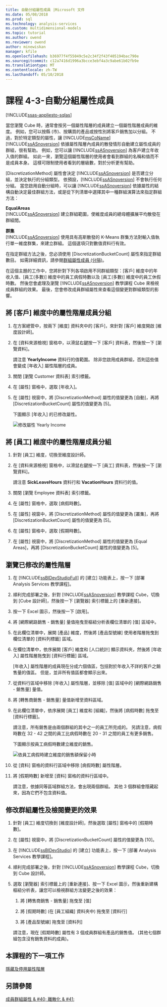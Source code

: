 ```yaml
---
title: 自動分組屬性成員 |Microsoft 文件
ms.date: 05/08/2018
ms.prod: sql
ms.technology: analysis-services
ms.custom: multidimensional-models
ms.topic: tutorial
ms.author: owend
ms.reviewer: owend
author: minewiskan
manager: kfile
ms.openlocfilehash: b36977f4f55049c5e2c34f2f43f405194bac790e
ms.sourcegitcommit: c12a7416d1996a3bcce3ebf4a3c9abe61b02fb9e
ms.translationtype: MT
ms.contentlocale: zh-TW
ms.lasthandoff: 05/10/2018
---
```

# <a name="lesson-4-3---automatically-grouping-attribute-members"></a>課程 4-3-自動分組屬性成員
[!INCLUDE[ssas-appliesto-sqlas](../includes/ssas-appliesto-sqlas.md)]

當您瀏覽 Cube 時，通常會按另一個屬性階層的成員建立一個屬性階層成員的維度。 例如，您可以按縣 (市)、按購買的產品或按性別將客戶銷售加以分組。 不過，對於特定類型的屬性，讓 [!INCLUDE[msCoName](../includes/msconame-md.md)] [!INCLUDE[ssASnoversion](../includes/ssasnoversion-md.md)] 依據屬性階層內成員的散發情形自動建立屬性成員的群組，很有幫助。 例如，您可以讓 [!INCLUDE[ssASnoversion](../includes/ssasnoversion-md.md)] 為客戶建立年收入值的群組。 如此一來，瀏覽這個屬性階層的使用者會看到群組的名稱和值而不是成員本身。 這樣可限制使用者看到的層級數，對於分析更有幫助。  
  
[DiscretizationMethod] 屬性會決定 [!INCLUDE[ssASnoversion](../includes/ssasnoversion-md.md)] 是否建立分組，並決定執行的分組類型。 依預設，[!INCLUDE[ssASnoversion](../includes/ssasnoversion-md.md)] 不會執行任何分組。 當您啟用自動分組時，可以讓 [!INCLUDE[ssASnoversion](../includes/ssasnoversion-md.md)] 依據屬性的結構自動決定最佳群組方法，或是從下列清單中選擇其中一種群組演算法來指定群組方法：  
  
**EqualAreas**  
[!INCLUDE[ssASnoversion](../includes/ssasnoversion-md.md)] 建立群組範圍，使維度成員的總母體擴展平均散發在群組間。  
  
**群集**  
[!INCLUDE[ssASnoversion](../includes/ssasnoversion-md.md)] 使用具有高斯散發的 K-Means 群集方法對輸入值執行單一維度群集，來建立群組。 這個選項只對數值資料行有效。  
  
在指定群組方法之後，您必須使用 [DiscretizationBucketCount] 屬性來指定群組數目。 如需詳細資訊，請參閱[群組屬性成員 &#40;分隔&#41;](../analysis-services/multidimensional-models/attribute-properties-group-attribute-members.md)。  
  
在這個主題的工作中，您將針對下列各項啟用不同群組類型：[客戶] 維度中的年收入值、[員工(多數)] 維度中的員工病假時數以及 [員工(多數)] 維度中的員工休假時數。 然後您會處理及瀏覽 [!INCLUDE[ssASnoversion](../includes/ssasnoversion-md.md)] 教學課程 Cube 來檢視成員群組的效果。 最後，您會修改成員群組屬性來查看這個變更對群組類型的影響。  
  
## <a name="grouping-attribute-hierarchy-members-in-the-customer-dimension"></a>將 [客戶] 維度中的屬性階層成員分組  
  
1.  在方案總管中，按兩下 [維度] 資料夾中的 [客戶]，來針對 [客戶] 維度開啟 [維度設計師]。  
  
2.  在 [資料來源檢視] 窗格中，以滑鼠右鍵按一下 [客戶] 資料表，然後按一下 [瀏覽資料]。  
  
    請注意 **YearlyIncome** 資料行的值範圍。 除非您啟用成員群組，否則這些值會變成 [年收入] 屬性階層的成員。  
  
3.  關閉 [瀏覽 Customer 資料表] 索引標籤。  
  
4.  在 [屬性] 窗格中，選取 [年收入]。  
  
5.  在 [屬性] 視窗中，將 [DiscretizationMethod] 屬性的值變更為 [自動]，再將 [DiscretizationBucketCount] 屬性的值變更為 [5]。  
  
    下圖顯示 [年收入] 的已修改屬性。  
  
    ![修改屬性 Yearly Income](../analysis-services/media/l4-discretizationmethod-1.gif "修改 Yearly Income 屬性")  
  
## <a name="grouping-attribute-hierarchy-members-in-the-employee-dimension"></a>將 [員工] 維度中的屬性階層成員分組  
  
1.  針對 [員工] 維度，切換至維度設計師。  
  
2.  在 [資料來源檢視] 窗格中，以滑鼠右鍵按一下 [員工] 資料表，然後按一下 [瀏覽資料]。  
  
    請注意 **SickLeaveHours** 資料行和 **VacationHours** 資料行的值。  
  
3.  關閉 [瀏覽 Employee 資料表] 索引標籤。  
  
4.  在 [屬性] 窗格中，選取 [病假時數]。  
  
5.  在 [屬性] 視窗中，將 [DiscretizationMethod] 屬性的值變更為 [叢集]，再將 [DiscretizationBucketCount] 屬性的值變更為 [5]。  
  
6.  在 [屬性] 窗格中，選取 [假期時數]。  
  
7.  在 [屬性] 視窗中，將 [DiscretizationMethod] 屬性的值變更為 [Equal Areas]，再將 [DiscretizationBucketCount] 屬性的值變更為 [5]。  
  
## <a name="browsing-the-modified-attribute-hierarchies"></a>瀏覽已修改的屬性階層  
  
1.  在 [!INCLUDE[ssBIDevStudioFull](../includes/ssbidevstudiofull-md.md)] 的 [建立] 功能表上，按一下 [部署 Analysis Services 教學課程]。  
  
2.  順利完成部署之後，針對 [!INCLUDE[ssASnoversion](../includes/ssasnoversion-md.md)] 教學課程 Cube，切換到 [Cube 設計師]，然後按一下 [瀏覽器] 索引標籤上的 [重新連接]。  
  
3.  按一下 Excel 圖示，然後按一下 [啟用]。  
  
4.  將 [網際網路銷售 - 銷售量] 量值拖曳至樞紐分析表欄位清單的 [值] 區域中。  
  
5.  在此欄位清單中，展開 [產品] 維度，然後將 [產品型號線] 使用者階層拖曳到欄位清單的 [資料列標籤] 區域。  
  
6.  在欄位清單中，依序展開 [客戶] 維度和 [人口統計] 顯示資料夾，然後將 [年收入] 屬性階層拖曳到 [資料行標籤] 區域。  
  
    [年收入] 屬性階層的成員現在分成六個值區，包括對於年收入不詳的客戶之銷售量的值區。 但是，並非所有值區都會顯示出來。  
  
7.  從資料行區域中移除 [年收入] 屬性階層，並移除 [值] 區域中的 [網際網路銷售 - 銷售量] 量值。  
  
8.  將 [轉售商銷售 - 銷售量] 量值新增至資料區域。  
  
9. 在此欄位清單中，依序展開 [員工] 維度和 [組織]，然後將 [病假時數] 拖曳至 [資料行標籤]。  
  
    請注意，所有銷售是由兩個群組的其中之一的員工所完成的。 另請注意，病假時數在 32 - 42 之間的員工比病假時數在 20 - 31 之間的員工有更多銷售。  
  
    下圖顯示按員工病假時數建立維度的銷售。  
  
    ![依員工病假時建立維度的銷售額保留小時](../analysis-services/media/l4-discretizationmethod-2.gif "依員工病假時建立維度的銷售額保留小時")  
  
10. 從 [資料] 窗格的資料行區域中移除 [病假時數] 屬性階層。  
  
11. 將 [假期時數] 新增至 [資料] 窗格的資料行區域中。  
  
    請注意，依據同等區域群組方法，會出現兩個群組。 其他 3 個群組會隱藏起來，因為它們不包含資料值。  
  
## <a name="modifying-grouping-properties-and-reviewing-the-effect-of-the-changes"></a>修改群組屬性及檢閱變更的效果  
  
1.  針對 [員工] 維度切換到 [維度設計師]，然後選取 [屬性] 窗格中的 [假期時數]。  
  
2.  在 [屬性] 視窗中，將 [DiscretizationBucketCount] 屬性的值變更為 [10]。  
  
3.  在 [!INCLUDE[ssBIDevStudio](../includes/ssbidevstudio-md.md)] 的 [建立] 功能表上，按一下 [部署 Analysis Services 教學課程]。  
  
4.  順利完成部署之後，針對 [!INCLUDE[ssASnoversion](../includes/ssasnoversion-md.md)] 教學課程 Cube，切換到 Cube 設計師。  
  
5.  選取 [瀏覽器] 索引標籤上的 [重新連接]、按一下 Excel 圖示，然後重新建構樞紐分析表，讓您可以檢視群組方法變更之後的效果：  
  
    1.  將 [轉售商銷售 - 銷售量] 拖曳至 [值]  
  
    2.  將 [假期時數] \(在 [員工組織] 資料夾中) 拖曳至 [資料行]  
  
    3.  將 [產品型號線] 拖曳至 [資料列]  
  
    請注意，現在 [假期時數] 屬性有 3 個成員群組有產品的銷售值。 (其他七個群組包含沒有銷售資料的成員)。  
  
## <a name="next-task-in-lesson"></a>本課程的下一項工作  
[隱藏及停用屬性階層](../analysis-services/lesson-4-4-hiding-and-disabling-attribute-hierarchies.md)  
  
## <a name="see-also"></a>另請參閱  
[成員群組屬性 & #40; 離散化 & #41;](../analysis-services/multidimensional-models/attribute-properties-group-attribute-members.md)  
  
  
  
